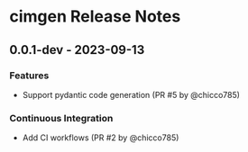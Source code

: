 # cimgen Release Notes

## 0.0.1-dev - 2023-09-13

### Features

- Support pydantic code generation (PR #5 by @chicco785)

### Continuous Integration

- Add CI workflows (PR #2 by @chicco785)

